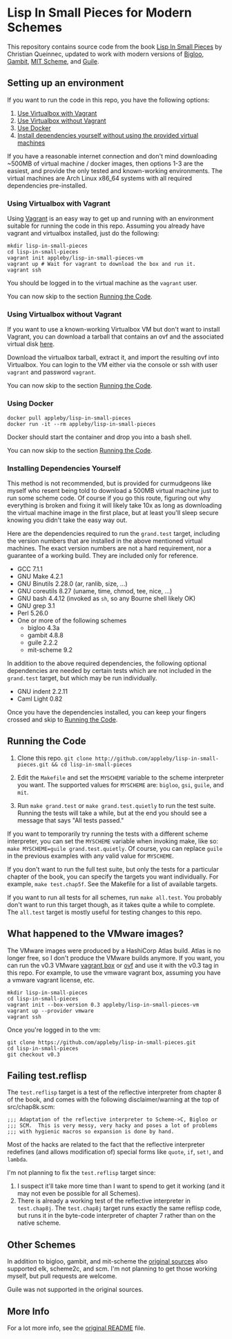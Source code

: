 Lisp In Small Pieces for Modern Schemes
=======================================

This repository contains source code from the book
[Lisp In Small Pieces][LiSP] by Christian Queinnec, updated to work
with modern versions of [Bigloo][bigloo], [Gambit][gambit],
[MIT Scheme][mit-scheme], and [Guile][guile].


Setting up an environment
-------------------------

If you want to run the code in this repo, you have the following
options:

1. [Use Virtualbox with Vagrant](#using-virtualbox-with-vagrant)
2. [Use Virtualbox without Vagrant](#using-virtualbox-without-vagrant)
3. [Use Docker](#using-docker)
4. [Install dependencies yourself without using the provided virtual
   machines](#installing-dependencies-yourself)

If you have a reasonable internet connection and don't mind
downloading ~500MB of virtual machine / docker images, then options
1-3 are the easiest, and provide the only tested and known-working
environments. The virtual machines are Arch Linux x86_64 systems with
all required dependencies pre-installed.


### Using Virtualbox with Vagrant

Using [Vagrant][vagrant] is an easy way to get up and running with an
environment suitable for running the code in this repo. Assuming you
already have vagrant and virtualbox installed, just do the following:

``` shell
mkdir lisp-in-small-pieces
cd lisp-in-small-pieces
vagrant init appleby/lisp-in-small-pieces-vm
vagrant up # Wait for vagrant to download the box and run it.
vagrant ssh
```

You should be logged in to the virtual machine as the `vagrant` user.

You can now skip to the section [Running the Code](#running-the-code).


### Using Virtualbox without Vagrant

If you want to use a known-working Virtualbox VM but don't want to
install Vagrant, you can download a tarball that contains an ovf and
the associated virtual disk [here][latest-release].

Download the virtualbox tarball, extract it, and import the resulting
ovf into Virtualbox. You can login to the VM either via the console or
ssh with user `vagrant` and password `vagrant`.

You can now skip to the section [Running the Code](#running-the-code).


### Using Docker

``` shell
docker pull appleby/lisp-in-small-pieces
docker run -it --rm appleby/lisp-in-small-pieces
```

Docker should start the container and drop you into a bash shell.

You can now skip to the section [Running the Code](#running-the-code).

### Installing Dependencies Yourself

This method is not recommended, but is provided for curmudgeons like
myself who resent being told to download a 500MB virtual machine just
to run some scheme code. Of course if you go this route, figuring out
why everything is broken and fixing it will likely take 10x as long as
downloading the virtual machine image in the first place, but at least
you'll sleep secure knowing you didn't take the easy way out.

Here are the dependencies required to run the `grand.test` target,
including the version numbers that are installed in the above
mentioned virtual machines. The exact version numbers are not a hard
requirement, nor a guarantee of a working build. They are included
only for reference.

- GCC 7.1.1
- GNU Make 4.2.1
- GNU Binutils 2.28.0 (ar, ranlib, size, ...)
- GNU coreutils 8.27 (uname, time, chmod, tee, nice, ...)
- GNU bash 4.4.12 (invoked as `sh`, so any Bourne shell likely OK)
- GNU grep 3.1
- Perl 5.26.0
- One or more of the following schemes
  - bigloo 4.3a
  - gambit 4.8.8
  - guile 2.2.2
  - mit-scheme 9.2

In addition to the above required dependencies, the following optional
dependencies are needed by certain tests which are not included in the
`grand.test` target, but which may be run individually.

- GNU indent 2.2.11
- Caml Light 0.82

Once you have the dependencies installed, you can keep your fingers
crossed and skip to [Running the Code](#running-the-code).


Running the Code
----------------

1. Clone this repo.
    `git clone http://github.com/appleby/lisp-in-small-pieces.git && cd lisp-in-small-pieces`

2. Edit the `Makefile` and set the `MYSCHEME` variable to the scheme
   interpreter you want. The supported values for `MYSCHEME` are:
   `bigloo`, `gsi`, `guile`, and `mit`.

3. Run `make grand.test` or `make grand.test.quietly` to run the test
   suite. Running the tests will take a while, but at the end you
   should see a message that says "All tests passed."

If you want to temporarily try running the tests with a different
scheme interpreter, you can set the `MYSCHEME` variable when invoking
make, like so: `make MYSCHEME=guile grand.test.quietly`.  Of course,
you can replace `guile` in the previous examples with any valid value
for `MYSCHEME`.

If you don't want to run the full test suite, but only the tests for a
particular chapter of the book, you can specify the targets you want
individually. For example, `make test.chap5f`. See the Makefile for a
list of available targets.

If you want to run all tests for all schemes, run `make all.test`. You
probably don't want to run this target though, as it takes quite a
while to complete. The `all.test` target is mostly useful for testing
changes to this repo.

What happened to the VMware images?
-----------------------------------

The VMware images were produced by a HashiCorp Atlas build. Atlas is
no longer free, so I don't produce the VMware builds anymore. If you
want, you can run the v0.3 VMware [vagrant box][vagrant]
or [ovf][releases] and use it with the v0.3 tag in this repo. For
example, to use the vmware vagrant box, assuming you have a vmware
vagrant license, etc.

``` shell
mkdir lisp-in-small-pieces
cd lisp-in-small-pieces
vagrant init --box-version 0.3 appleby/lisp-in-small-pieces-vm
vagrant up --provider vmware
vagrant ssh
```

Once you're logged in to the vm:

``` shell
git clone https://github.com/appleby/lisp-in-small-pieces.git
cd lisp-in-small-pieces
git checkout v0.3
```

Failing test.reflisp
--------------------

The `test.reflisp` target is a test of the reflective interpreter from
chapter 8 of the book, and comes with the following disclaimer/warning
at the top of src/chap8k.scm:

    ;;; Adaptation of the reflective interpreter to Scheme->C, Bigloo or
    ;;; SCM.  This is very messy, very hacky and poses a lot of problems
    ;;; with hygienic macros so expansion is done by hand.

Most of the hacks are related to the fact that the reflective
interpreter redefines (and allows modification of) special forms like
`quote`, `if`, `set!`, and `lambda`.

I'm not planning to fix the `test.reflisp` target since:

1. I suspect it'll take more time than I want to spend to get it
   working (and it may not even be possible for all Schemes).
2. There is already a working test of the reflective interpreter in
   `test.chap8j`. The `test.chap8j` target runs exactly the same
   reflisp code, but runs it in the byte-code interpreter of chapter 7
   rather than on the native scheme.


Other Schemes
-------------

In addition to bigloo, gambit, and mit-scheme the
[original sources][LiSP-2ndEdition] also supported elk, scheme2c, and
scm.  I'm not planning to get those working myself, but pull requests
are welcome.

Guile was not supported in the original sources.


More Info
---------

For a lot more info, see the [original README][README] file.


[README]: https://raw.githubusercontent.com/appleby/Lisp-In-Small-Pieces/master/README.orig
[vagrant]: https://app.vagrantup.com/appleby/boxes/lisp-in-small-pieces-vm
[releases]: https://github.com/appleby/Lisp-In-Small-Pieces-VM/releases/
[latest-release]: https://github.com/appleby/Lisp-In-Small-Pieces-VM/releases/latest

[LiSP]: http://pagesperso-systeme.lip6.fr/Christian.Queinnec/WWW/LiSP.html
[LiSP-2ndEdition]: http://pagesperso-systeme.lip6.fr/Christian.Queinnec/Books/LiSP-2ndEdition-2006Dec11.tgz

[bigloo]: http://www-sop.inria.fr/indes/fp/Bigloo
[gambit]: http://dynamo.iro.umontreal.ca/wiki/index.php/Main_Page
[mit-scheme]: http://www.gnu.org/software/mit-scheme/
[guile]: http://www.gnu.org/software/guile/
[vagrant]: https://www.vagrantup.com/
[vagrant-vmware]: https://www.vagrantup.com/vmware/
[packer]: https://www.packer.io/
